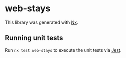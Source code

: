 # web-stays

This library was generated with [Nx](https://nx.dev).

## Running unit tests

Run `nx test web-stays` to execute the unit tests via [Jest](https://jestjs.io).
